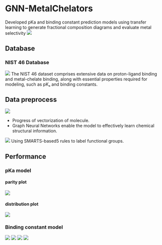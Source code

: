 # GNN-MetalChelators
Developed pKa and binding constant prediction models using transfer learning to generate fractional composition diagrams and evaluate metal selectivity
![](img/header2.png)
## Database
### NIST 46 Database
![](img/NIST.png)
The NIST 46 dataset comprises extensive data on proton-ligand binding and metal-chelate binding, along with essential properties required for modeling, such as pKₐ and binding constants.
## Data preprocess
![](img/GNN1.png)
- Progress of vectorization of molecule.
- Graph Neural Networks  enable the model to effectively learn chemical structural information.

![](img/pKa_label1.png)
Using SMARTS-based5 rules to label functional groups.

## Performance
### pKa model
#### parity plot
![](img/pka_ver26_parity_plot.png)
#### distribution plot
![](img/pka_combined_pka_ver26.png)
### Binding constant model
![](img/metal_ver14_parity_plot.png)
![](img/metal_distribution.png)
![](img/metal_parity_train_by_metal.png)
![](img/metal_parity_test_by_metal.png)